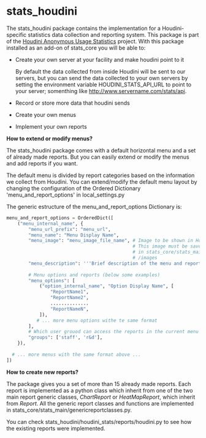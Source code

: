 stats_houdini
=============

The stats_houdini package contains the implementation for a Houdini-specific statistics data collection and reporting system. This package is part of the [Houdini Anonymous Usage  Statistics](http://www.sidefx.com/index.php?option=com_content&task=view&id=2686) project. With this package installed as an add-on of stats_core you will be able to:

* Create your own server at your facility and make houdini point to it 

    By default the data collected from inside Houdini will be sent to our servers, but you can send the data collected to your own servers by setting the environment variable HOUDINI_STATS_API_URL to point to your server; somenthing like http://www.servername.com/stats/api.  
* Record or store more data that houdini sends
* Create your own menus
* Implement your own reports 


**How to extend or modify menus?**

The stats_houdini package comes with a default horizontal menu and a set of already made reports. But you can easily extend or modify the menus and add reports if you want. 

The default menu is divided by report categories based on the information we collect from Houdini. You can extend/modify the default menu layout by changing the configuration of the Ordered Dictionary 'menu_and_report_options' in local_settings.py

The generic estructure of the menu_and_report_options Dictionary is:

```python
menu_and_report_options = OrderedDict([
    ("menu_internal_name", {
        "menu_url_prefix": "menu_url",
        "menu_name": "Menu Display Name",
        "menu_image": "menu_image_file_name", # Image to be shown in Home page. 
                                              # This image must be saved first 
                                              # in stats_core/stats_main/static
                                              # /images  
        "menu_description": '''Brief description of the menu and reports in it.''',
        
        # Menu options and reports (below some examples)
        "menu_options": [
            ("option_internal_name", "Option Display Name", [
                "ReportName1",
                "ReportName2",
                ..............
                "ReportNameN",
            ]),
           # ... more menu options withe te same format
        ],
        # Which user grouod can access the reports in the current menu
        "groups": ['staff', 'r&d'],
    }),  
    
  # ... more menus with the same format above ...
])

```

**How to create new reports?**

The package gives you a set of more than 15 already made reports. Each report is implemented as a python class which inherit from one of the two main report generic classes, _ChartReport_ or _HeatMapReport_, which inherit from _Report_. All the generic report classes and functions are implemented in stats_core/stats_main/genericreportclasses.py.

You can check stats_houdini/houdini_stats/reports/houdini.py to see how the existing reports were implemented.  










